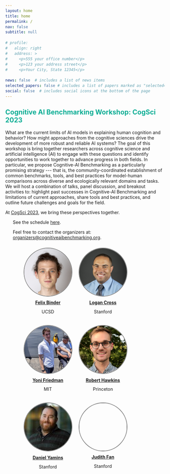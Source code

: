 ```yaml
---
layout: home
title: home
permalink: /
nav: false
subtitle: null

# profile:
#   align: right
#   address: >
#     <p>555 your office number</p>
#     <p>123 your address street</p>
#     <p>Your City, State 12345</p>

news: false  # includes a list of news items
selected_papers: false # includes a list of papers marked as "selected={true}"
social: false  # includes social icons at the bottom of the page
---
```

<link rel="stylesheet" href="{{ site.baseurl | prepend: site.url }}/custom.css">

<!-- <div style="text-align: center">
</div> -->  
<p>
<b><h2 style="color: #09AD94">Cognitive AI Benchmarking Workshop: CogSci 2023</h2></b>
</p>

<!-- <div>
<img src="assets/custom_images/landing_page.png" width="80%" style="margin-left:10%; margin-right:10%">
</div> -->

<div id="container-header">

<!-- <div style="text-align: center;"><p><h3>Drawing is a powerful technology for...</h3></p></div>
<div style="margin-top: -15px; text-align: center;"><p><h3><span id="typing-text"></span></h3></p></div> -->
</div>

<div>
<p>
What are the current limits of AI models in explaining human cognition and behavior? How might approaches from the cognitive sciences drive the development of more robust and reliable AI systems? The goal of this workshop is bring together researchers across cognitive science and artificial intelligence (AI) to engage with these questions and identify opportunities to work together to advance progress in both fields. In particular, we propose Cognitive-AI Benchmarking as a particularly promising strategy --- that is, the community-coordinated establishment of common benchmarks, tools, and best practices for model-human comparisons across diverse and ecologically relevant domains and tasks. We will host a combination of talks, panel discussion, and breakout activities to: highlight past successes in Cognitive-AI Benchmarking and limitations of current approaches, share tools and best practices, and outline future challenges and goals for the field.

At <a href="https://cognitivesciencesociety.org/cogsci-2023/">CogSci 2023</a>, we bring these perspectives together.</p>

<!-- <p>This workshop will explore the question of how humans use drawings to communicate knowledge, catalyzing new opportunities for multidisciplinary collaboration.<p> -->
<ul>

<p>
<!-- View the full workshop description <a href="https://cognitivesciencesociety.org/wp-content/uploads/2022/04/Paper-ID-1270-cogsci22a-sub1270-i10.pdf">here</a>. -->
See the schedule <a href = "https://cognitiveaibenchmarking.org/schedule/">here</a>.
</p>

<!-- <div style="text-align: center;">
<p>
<h4>Call for poster abstracts! Submit an abstract <a href="https://cognitiveaibenchmarking.org/abstracts/">here</a></h4>
</p>
</div> -->

<div>
Feel free to contact the organizers at: <a href="mailto:organizers@cognitiveaibenchmarking.org">organizers@cognitiveaibenchmarking.org</a>.
</div>

<div style="width: 100%">
<ul>

<div style="float: left; margin: 10px">
<a href="https://ac.felixbinder.net/">
  <img src="assets/custom_images/felix.png" style="border: 2px solid gray; width: 150px; height: 150px; background-size: cover; border-radius: 50%;">
  </a>
  <span style="display: block; padding: 5%; text-align: center;"><a href="https://ac.felixbinder.net/"><b>Felix Binder</b></a></span>
  <span style="display: block; margin-top: -10px; text-align: center;"><p>UCSD</p></span>
</div>

<div style="float: left; margin: 10px">
<a href="https://neuroscience.stanford.edu/people/logan-cross/">
  <img src="assets/custom_images/logan_cross.png" style="border: 2px solid gray; width: 150px; height: 150px; background-size: cover; border-radius: 50%;">
  </a>
  <span style="display: block; padding: 5%; text-align: center;"><a href="https://neuroscience.stanford.edu/people/logan-cross/"><b>Logan Cross</b></a></span>
  <span style="display: block; margin-top: -10px; text-align: center;"><p>Stanford</p></span>
</div>

<div style="float: left; margin: 10px">
<a href="https://yonifriedman.com">
  <img src="assets/custom_images/yoni.jpeg" style="border: 2px solid gray; width: 150px; height: 150px; background-size: cover; border-radius: 50%;">
  </a>
  <span style="display: block; padding: 5%; text-align: center;"><a href="https://yonifriedman.com"><b>Yoni Friedman</b></a></span>
  <span style="display: block; margin-top: -10px; text-align: center;"><p>MIT</p></span>
</div>

<div style="float: left; margin: 10px">
<a href="https://rxdhawkins.com">
  <img src="assets/custom_images/robert.png" style="border: 2px solid gray; width: 150px; height: 150px; background-size: cover; border-radius: 50%;">
  </a>
  <span style="display: block; padding: 5%; text-align: center;"><a href="https://rxdhawkins.com"><b>Robert Hawkins</b></a></span>
  <span style="display: block; margin-top: -10px; text-align: center;"><p>Princeton</p></span>
</div>

<div style="float: left; margin: 10px">
<a href="https://web.stanford.edu/~yamins/">
  <img src="assets/custom_images/dan.jpg" style="border: 2px solid gray; width: 150px; height: 150px; background-size: cover; border-radius: 50%;">
  </a>
  <span style="display: block; padding: 5%; text-align: center;"><a href="https://web.stanford.edu/~yamins/"><b>Daniel Yamins</b></a></span>
  <span style="display: block; margin-top: -10px; text-align: center;"><p>Stanford</p></span>
</div>

<div style="float: left; margin: 10px">
<a href="https://cogtoolslab.github.io/people.html">
  <img src="assets/custom_images/FanJE_photo.jpg" style="border: 2px solid gray; width: 150px; height: 150px; background-size: cover; border-radius: 50%;">
  </a>
  <span style="display: block; padding: 5%; text-align: center;"><a href="https://cogtoolslab.github.io/people.html"><b>Judith Fan</b></a></span>
  <span style="display: block; margin-top: -10px; text-align: center;"><p>Stanford</p></span>
</div>
</ul>
</div>

<script src="https://cdn.jsdelivr.net/npm/typed.js@2.0.11"></script>
<script src="{{ site.baseurl | prepend: site.url }}/typing.js">
